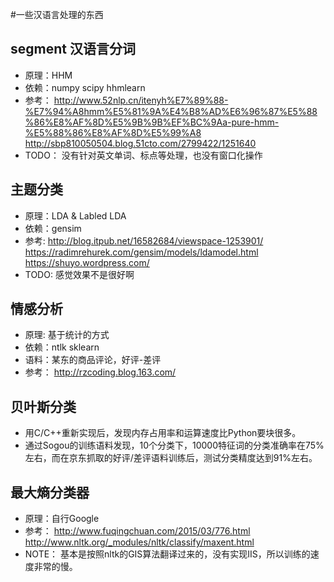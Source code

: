 #一些汉语言处理的东西

## segment 汉语言分词
- 原理：HHM
- 依赖：numpy scipy hhmlearn 
- 参考：
http://www.52nlp.cn/itenyh%E7%89%88-%E7%94%A8hmm%E5%81%9A%E4%B8%AD%E6%96%87%E5%88%86%E8%AF%8D%E5%9B%9B%EF%BC%9Aa-pure-hmm-%E5%88%86%E8%AF%8D%E5%99%A8
http://sbp810050504.blog.51cto.com/2799422/1251640
- TODO：
    没有针对英文单词、标点等处理，也没有窗口化操作

	
## 主题分类
- 原理：LDA & Labled LDA
- 依赖：gensim
- 参考:
http://blog.itpub.net/16582684/viewspace-1253901/
https://radimrehurek.com/gensim/models/ldamodel.html
https://shuyo.wordpress.com/
- TODO:
	感觉效果不是很好啊

## 情感分析
- 原理: 基于统计的方式
- 依赖：ntlk sklearn
- 语料：某东的商品评论，好评-差评
- 参考：
http://rzcoding.blog.163.com/

## 贝叶斯分类
- 用C/C++重新实现后，发现内存占用率和运算速度比Python要块很多。
- 通过Sogou的训练语料发现，10个分类下，10000特征词的分类准确率在75%左右，而在京东抓取的好评/差评语料训练后，测试分类精度达到91%左右。

## 最大熵分类器
- 原理：自行Google
- 参考：
http://www.fuqingchuan.com/2015/03/776.html
http://www.nltk.org/_modules/nltk/classify/maxent.html
- NOTE：
基本是按照nltk的GIS算法翻译过来的，没有实现IIS，所以训练的速度非常的慢。
